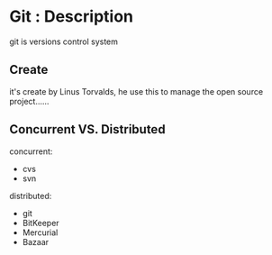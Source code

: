 # Git : Description

git is versions control system

## Create
it's create by  Linus Torvalds, he use this to manage the open source project......

## Concurrent  VS. Distributed
concurrent:
+ cvs
+ svn

distributed:
+ git
+ BitKeeper
+ Mercurial
+ Bazaar
